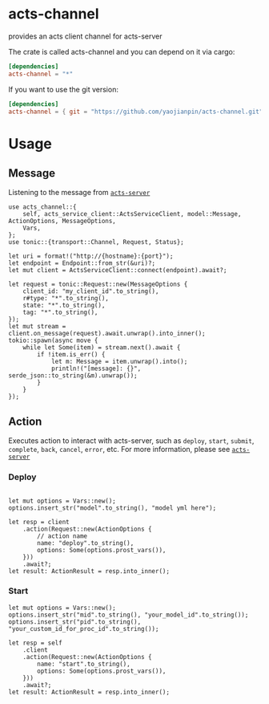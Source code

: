 # acts-channel
provides an acts client channel for acts-server

The crate is called acts-channel and you can depend on it via cargo:
```toml
[dependencies]
acts-channel = "*"
```
If you want to use the git version:
```toml
[dependencies]
acts-channel = { git = "https://github.com/yaojianpin/acts-channel.git" }
```

# Usage

## Message
Listening to the message from [`acts-server`](<https://github.com/yaojianpin/acts-server>)

```rust,no_run
use acts_channel::{
    self, acts_service_client::ActsServiceClient, model::Message, ActionOptions, MessageOptions,
    Vars,
};
use tonic::{transport::Channel, Request, Status};

let uri = format!("http://{hostname}:{port}");
let endpoint = Endpoint::from_str(&uri)?;
let mut client = ActsServiceClient::connect(endpoint).await?;

let request = tonic::Request::new(MessageOptions {
    client_id: "my_client_id".to_string(),
    r#type: "*".to_string(),
    state: "*".to_string(),
    tag: "*".to_string(),
});
let mut stream = client.on_message(request).await.unwrap().into_inner();
tokio::spawn(async move {
    while let Some(item) = stream.next().await {
        if !item.is_err() {
            let m: Message = item.unwrap().into();
            println!("[message]: {}", serde_json::to_string(&m).unwrap());
        }
    }
});

```

## Action

Executes action to interact with acts-server, such as `deploy`, `start`, `submit`, `complete`, `back`, `cancel`, `error`, etc. For more information, please see [`acts-server`](<https://github.com/yaojianpin/acts-server>)

### Deploy
```rust,no_run

let mut options = Vars::new();
options.insert_str("model".to_string(), "model yml here");

let resp = client
    .action(Request::new(ActionOptions {
        // action name
        name: "deploy".to_string(),
        options: Some(options.prost_vars()),
    }))
    .await?;
let result: ActionResult = resp.into_inner();

```


### Start
```rust,no_run
let mut options = Vars::new();
options.insert_str("mid".to_string(), "your_model_id".to_string());
options.insert_str("pid".to_string(), "your_custom_id_for_proc_id".to_string());

let resp = self
    .client
    .action(Request::new(ActionOptions {
        name: "start".to_string(),
        options: Some(options.prost_vars()),
    }))
    .await?;
let result: ActionResult = resp.into_inner();

```
